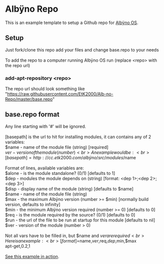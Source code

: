# Albÿno Repo

This is an example template to setup a Github repo for [Albÿno OS](https://github.com/EtK2000/Alb-no-OS).

## Setup

Just fork/clone this repo add your files and change base.repo to your needs<br>
<br>
To add the repo to a computer running Albÿno OS run (replace &lt;repo&gt; with the repo url)
### add-apt-repository &lt;repo&gt;<br>
The repo url should look something like "https://raw.githubusercontent.com/EtK2000/Alb-no-Repo/master/base.repo"

## base.repo format

Any line starting with '#' will be ignored.<br>
<br>
[basepath] is the url to hit for installing modules, it can contains any of 2 variables:<br>
  $name  - name of the module file (string) [required]<br>
  $ver   - version of the module (number)<br>
An example would be:<br>
[basepath]=http://cc.etk2000.com/albÿno/src/modules/$name<br>
<br>
Format of lines, available variables are:<br>
$alone - is the module standalone? (0/1) [defaults to 1]<br>
$dep   - modules the module depends on (string) [format: &lt;dep 1&gt;;&lt;dep 2&gt;;&lt;dep 3&gt;]<br>
$disp  - display name of the module (string) [defaults to $name]<br>
$name  - name of the module file (string)<br>
$max   - the maximum Albÿno version (number &gt;= $min) [normally build version, defaults to infinity]<br>
$min   - the minimum Albÿno version required (number &gt;= 0) [defaults to 0]<br>
$req   - is the module required by the source? (0/1) [defaults to 0]<br>
$run   - the url of the file to be run at startup for this module [defaults to nil]<br>
$ver   - version of the module (number &gt; 0)<br>
<br>
Not all vars have to be filled in, but $name and $ver are required<br>
Here is an example:<br>
[format]=$name,$ver,$req,$dep,$min,$max<br>
apt-get,0.2,1<br>
<br>
[See this example in action](http://cc.etk2000.com/alb%C3%BFno/modules).